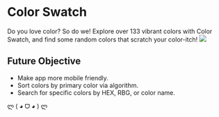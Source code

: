 # Color Swatch
Do you love color?  So do we!  Explore over 133 vibrant colors with Color Swatch, and find some random colors that scratch your color-itch!
![](collor-swatch-gif.gif)

## Future Objective
* Make app more mobile friendly.
* Sort colors by primary color via algorithm.
* Search for specific colors by HEX, RBG, or color name.


ლ ( ◕  ᗜ  ◕ ) ლ

